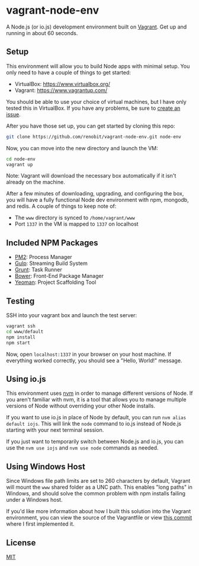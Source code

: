 # vagrant-node-env

A Node.js (or io.js) development environment built on [Vagrant](https://www.vagrantup.com/). Get up and running in about 60 seconds.

## Setup

This environment will allow you to build Node apps with minimal setup. You only need to have a couple of things to get started:

- VirtualBox: https://www.virtualbox.org/
- Vagrant:    https://www.vagrantup.com/

You should be able to use your choice of virtual machines, but I have only tested this in VirtualBox. If you have any problems, be sure to [create an issue](https://github.com/renobit/vagrant-node-env/issues).

After you have those set up, you can get started by cloning this repo:

```bash
git clone https://github.com/renobit/vagrant-node-env.git node-env
```

Now, you can move into the new directory and launch the VM:

```bash
cd node-env
vagrant up
```

Note: Vagrant will download the necessary box automatically if it isn't already on the machine.

After a few minutes of downloading, upgrading, and configuring the box, you will have a fully functional Node dev environment with npm, mongodb, and redis. A couple of things to keep note of:

- The ```www``` directory is synced to ```/home/vagrant/www```
- Port ```1337``` in the VM is mapped to ```1337``` on localhost

## Included NPM Packages

- [PM2](https://github.com/Unitech/pm2): Process Manager
- [Gulp](http://gulpjs.com/): Streaming Build System
- [Grunt](http://gruntjs.com/): Task Runner
- [Bower](http://bower.io/): Front-End Package Manager
- [Yeoman](http://yeoman.io/): Project Scaffolding Tool

## Testing

SSH into your vagrant box and launch the test server:

```bash
vagrant ssh
cd www/default
npm install
npm start
```

Now, open ```localhost:1337``` in your browser on your host machine. If everything worked correctly, you should see a "Hello, World!" message.

## Using io.js

This environment uses [nvm](https://github.com/creationix/nvm) in order to manage different versions of Node. If you aren't familiar with nvm, it is a tool that allows you to manage multiple versions of Node without overriding your other Node installs.

If you want to use io.js in place of Node by default, you can run ```nvm alias default iojs```. This will link the ```node``` command to io.js instead of Node.js starting with your next terminal session.

If you just want to temporarily switch between Node.js and io.js, you can use the ```nvm use iojs``` and ```nvm use node``` commands as needed.

## Using Windows Host

Since Windows file path limits are set to 260 characters by default, Vagrant will mount the ```www``` shared folder as a UNC path. This enables "long paths" in Windows, and should solve the common problem with npm installs failing under a Windows host.

If you'd like more information about how I built this solution into the Vagrant environment, you can view the source of the Vagrantfile or view [this commit](https://github.com/renobit/vagrant-node-env/commit/bdf15f2f301e2b1660b839875e34f172ea8be227) where I first implemented it.

## License

[MIT](https://github.com/renobit/vagrant-node-env/blob/master/LICENSE)
